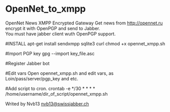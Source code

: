 # OpenNet_to_xmpp
OpenNet News XMPP Encrypted Gateway
Get news from http://opennet.ru encrypt it with OpenPGP and send to Jabber.         
You must have jabber client wuth OpenPGP support.

#INSTALL
apt-get install sendxmpp sqlite3 curl
chmod +x opennet_xmpp.sh

#Import PGP key
gpg --import key_file.asc

#Register Jabber bot

#Edit vars
Open opennet_xmpp.sh and edit vars, as Loin/pass/server/pgp_key and etc.

#Add script to cron.
crontab -e
*/30 * * * * /home/username/dir_of_script/opennet_xmpp.sh

Writed by Nvb13
nvb13@swissjabber.ch
